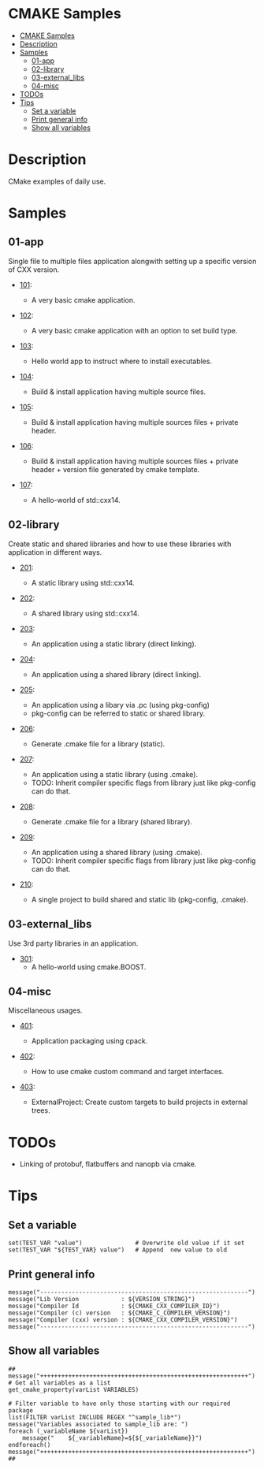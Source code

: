 # CMAKE Samples

<!-- TOC -->

- [CMAKE Samples](#cmake-samples)
- [Description](#description)
- [Samples](#samples)
    - [01-app](#01-app)
    - [02-library](#02-library)
    - [03-external_libs](#03-external_libs)
    - [04-misc](#04-misc)
- [TODOs](#todos)
- [Tips](#tips)
    - [Set a variable](#set-a-variable)
    - [Print general info](#print-general-info)
    - [Show all variables](#show-all-variables)

<!-- /TOC -->

# Description
CMake examples of daily use.

# Samples

## 01-app
Single file to multiple files application alongwith setting up a specific version of CXX version.

-  [101](01-app/101/CMakeLists.txt):
   - A very basic cmake application.

-  [102](01-app/102/CMakeLists.txt):
   - A very basic cmake application with an option to set build type.

-  [103](01-app/103/CMakeLists.txt):
   - Hello world app to instruct where to install executables.

-  [104](01-app/104/CMakeLists.txt):
   - Build & install application having multiple source files.

-  [105](01-app/105/CMakeLists.txt):
   - Build & install application having multiple sources files + private header.

-  [106](01-app/106/CMakeLists.txt):
   - Build & install application having multiple sources files + private header + version file generated by cmake template.

-  [107](01-app/107/CMakeLists.txt):
   - A hello-world of std::cxx14.

## 02-library
Create static and shared libraries and how to use these libraries with application in different ways.

-  [201](02-library/201/CMakeLists.txt):
   - A static library using std::cxx14.

-  [202](02-library/202/CMakeLists.txt):
   - A shared library using std::cxx14.

-  [203](02-library/203/CMakeLists.txt):
   - An application using a static library (direct linking).

-  [204](02-library/204/CMakeLists.txt):
   - An application using a shared library (direct linking).

-  [205](02-library/205/CMakeLists.txt):
   - An application using a libary via .pc (using pkg-config)
   - pkg-config can be referred to static or shared library.

-  [206](02-library/206/CMakeLists.txt):
   - Generate .cmake file for a library (static).

-  [207](02-library/207/CMakeLists.txt):
   - An application using a static library (using .cmake).
   - TODO: Inherit compiler specific flags from library just like pkg-config can do that.

-  [208](02-library/208/CMakeLists.txt):
   - Generate .cmake file for a library (shared library).

-  [209](02-library/209/CMakeLists.txt):
   - An application using a shared library (using .cmake).
   - TODO: Inherit compiler specific flags from library just like pkg-config can do that.

-  [210](02-library/210/CMakeLists.txt):
   - A single project to build shared and static lib (pkg-config, .cmake).

## 03-external_libs
Use 3rd party libraries in an application.

-  [301](03-external_libs/301/CMakeLists.txt):
   - A hello-world using cmake.BOOST.

## 04-misc
Miscellaneous usages.

-  [401](04-misc/401/CMakeLists.txt):
   - Application packaging using cpack.

-  [402](04-misc/402/CMakeLists.txt):
   - How to use cmake custom command and target interfaces.

-  [403](04-misc/403/CMakeLists.txt):
   - ExternalProject: Create custom targets to build projects in external trees.

# TODOs
- Linking of protobuf, flatbuffers and nanopb via cmake.

# Tips

## Set a variable
```
set(TEST_VAR "value")               # Overwrite old value if it set
set(TEST_VAR "${TEST_VAR} value")   # Append  new value to old
```

## Print general info
```
message("-----------------------------------------------------------")
message("Lib Version            : ${VERSION_STRING}")
message("Compiler Id            : ${CMAKE_CXX_COMPILER_ID}")
message("Compiler (c) version   : ${CMAKE_C_COMPILER_VERSION}")
message("Compiler (cxx) version : ${CMAKE_CXX_COMPILER_VERSION}")
message("-----------------------------------------------------------")
```

## Show all variables
```
##
message("+++++++++++++++++++++++++++++++++++++++++++++++++++++++++++")
# Get all variables as a list
get_cmake_property(varList VARIABLES)

# Filter variable to have only those starting with our required package
list(FILTER varList INCLUDE REGEX "^sample_lib*")
message("Variables associated to sample_lib are: ")
foreach (_variableName ${varList})
    message("    ${_variableName}=${${_variableName}}")
endforeach()
message("+++++++++++++++++++++++++++++++++++++++++++++++++++++++++++")
##
```
